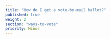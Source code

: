 ```yaml
---
title: "How do I get a vote-by-mail ballot?"
published: true
weight: 2
section: "ways-to-vote"
priority: Minor
---
```


